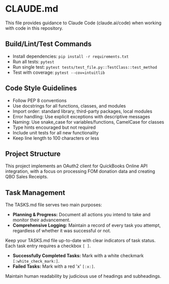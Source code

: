 # CLAUDE.md

This file provides guidance to Claude Code (claude.ai/code) when working with code in this repository.

## Build/Lint/Test Commands
- Install dependencies: `pip install -r requirements.txt`
- Run all tests: `pytest`
- Run single test: `pytest tests/test_file.py::TestClass::test_method`
- Test with coverage: `pytest --cov=intuitlib`

## Code Style Guidelines
- Follow PEP 8 conventions
- Use docstrings for all functions, classes, and modules
- Import order: standard library, third-party packages, local modules
- Error handling: Use explicit exceptions with descriptive messages
- Naming: Use snake_case for variables/functions, CamelCase for classes
- Type hints encouraged but not required
- Include unit tests for all new functionality
- Keep line length to 100 characters or less

## Project Structure
This project implements an OAuth2 client for QuickBooks Online API integration, with a focus on processing FOM donation data and creating QBO Sales Receipts.

## Task Management
The TASKS.md file serves two main purposes:
- **Planning & Progress:** Document all actions you intend to take and monitor their advancement.
- **Comprehensive Logging:** Maintain a record of every task you attempt, regardless of whether it was successful or not.

Keep your TASKS.md file up-to-date with clear indicators of task status. Each task entry requires a checkbox `[ ]`.
- **Successfully Completed Tasks:** Mark with a white checkmark `[:white_check_mark:]`.
- **Failed Tasks:** Mark with a red 'x' `[:x:]`.

Maintain human readability by judicious use of headings and subheadings.
